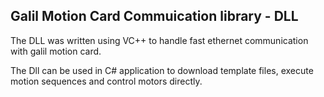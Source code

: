 ## Galil Motion Card Commuication library - DLL

The DLL was written using VC++ to handle fast ethernet communication with galil motion card.

The Dll can be used in C# application to download template files, execute motion sequences and control motors directly.
 
 